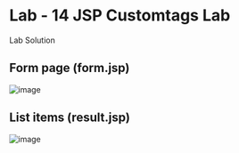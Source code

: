 # Lab - 14 JSP Customtags Lab
Lab Solution

## Form page (form.jsp)

![image](https://user-images.githubusercontent.com/18373774/117586717-7f028800-b0df-11eb-8b59-b304de87f508.png)


## List items (result.jsp)

![image](https://user-images.githubusercontent.com/18373774/117586730-8f1a6780-b0df-11eb-9125-0996c1a04e50.png)


